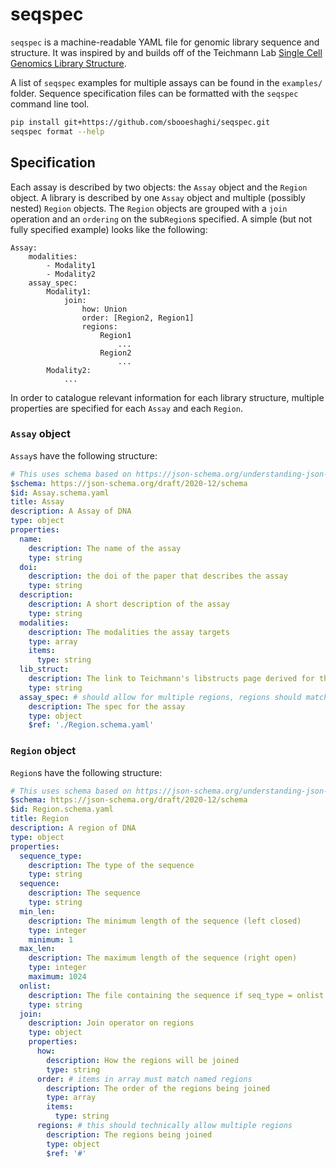 # seqspec

`seqspec` is a machine-readable YAML file for genomic library sequence and structure. It was inspired by and builds off of the Teichmann Lab [Single Cell Genomics Library Structure](https://github.com/Teichlab/scg_lib_structs).

A list of `seqspec` examples for multiple assays can be found in the `examples/` folder. Sequence specification files can be formatted with the `seqspec` command line tool.

```bash
pip install git+https://github.com/sbooeshaghi/seqspec.git
seqspec format --help
```

## Specification

Each assay is described by two objects: the `Assay` object and the `Region` object. A library is described by one `Assay` object and multiple (possibly nested) `Region` objects. The `Region` objects are grouped with a `join` operation and an `ordering` on the sub`Region`s specified. A simple (but not fully specified example) looks like the following:

```
Assay:
    modalities:
        - Modality1
        - Modality2
    assay_spec:
        Modality1:
            join:
                how: Union
                order: [Region2, Region1]
                regions:
                    Region1
                        ...
                    Region2
                        ...
        Modality2:
            ...
```

In order to catalogue relevant information for each library structure, multiple properties are specified for each `Assay` and each `Region`. 

### `Assay` object
`Assay`s have the following structure:

```yaml
# This uses schema based on https://json-schema.org/understanding-json-schema/index.html
$schema: https://json-schema.org/draft/2020-12/schema
$id: Assay.schema.yaml
title: Assay
description: A Assay of DNA
type: object
properties:
  name: 
    description: The name of the assay
    type: string
  doi: 
    description: the doi of the paper that describes the assay
    type: string
  description: 
    description: A short description of the assay
    type: string
  modalities: 
    description: The modalities the assay targets
    type: array
    items:
      type: string
  lib_struct: 
    description: The link to Teichmann's libstructs page derived for this sequence
    type: string
  assay_spec: # should allow for multiple regions, regions should match modalities naming
    description: The spec for the assay
    type: object
    $ref: './Region.schema.yaml'
```

### `Region` object
`Region`s have the following structure:
```yaml
# This uses schema based on https://json-schema.org/understanding-json-schema/index.html
$schema: https://json-schema.org/draft/2020-12/schema
$id: Region.schema.yaml
title: Region
description: A region of DNA
type: object
properties:
  sequence_type:
    description: The type of the sequence
    type: string
  sequence:
    description: The sequence
    type: string
  min_len:
    description: The minimum length of the sequence (left closed)
    type: integer
    minimum: 1
  max_len:
    description: The maximum length of the sequence (right open)
    type: integer
    maximum: 1024
  onlist:
    description: The file containing the sequence if seq_type = onlist
    type: string
  join:
    description: Join operator on regions
    type: object
    properties:
      how:
        description: How the regions will be joined
        type: string
      order: # items in array must match named regions
        description: The order of the regions being joined
        type: array
        items:
          type: string
      regions: # this should technically allow multiple regions
        description: The regions being joined
        type: object
        $ref: '#'
```
